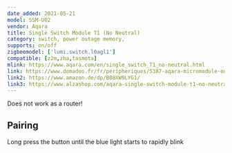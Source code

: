 ```yaml
---
date_added: 2021-05-21
model: SSM-U02
vendor: Aqara
title: Single Switch Module T1 (No Neutral)
category: switch, power outage memory, 
supports: on/off
zigbeemodel: ['lumi.switch.l0agl1']
compatible: [z2m,zha,tasmota]
mlink: https://www.aqara.com/en/single_switch_T1_no-neutral.html
link: https://www.domadoo.fr/fr/peripheriques/5387-aqara-micromodule-onoff-zigbee-30-1250w-sans-neutre-6970504213302.html
link2: https://www.amazon.de/dp/B08XW9LYG1/
link3: https://www.alzashop.com/aqara-single-switch-module-t1-no-neutral-d6258582.htm
---
```


Does not work as a router!

## Pairing
Long press the button until the blue light starts to rapidly blink
